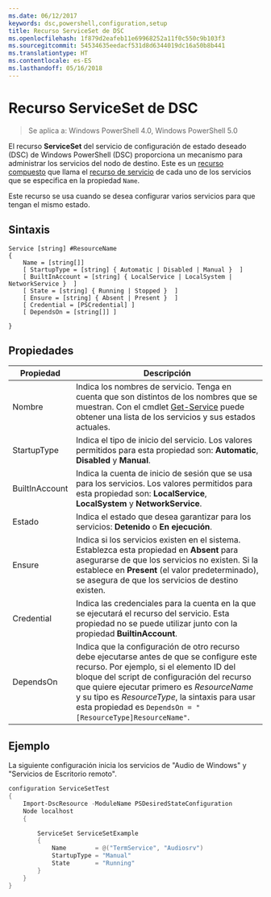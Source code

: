 ```yaml
---
ms.date: 06/12/2017
keywords: dsc,powershell,configuration,setup
title: Recurso ServiceSet de DSC
ms.openlocfilehash: 1f879d2eafeb11e69968252a11f0c550c9b103f3
ms.sourcegitcommit: 54534635eedacf531d8d6344019dc16a50b8b441
ms.translationtype: HT
ms.contentlocale: es-ES
ms.lasthandoff: 05/16/2018
---
```

# <a name="dsc-serviceset-resource"></a>Recurso ServiceSet de DSC

> Se aplica a: Windows PowerShell 4.0, Windows PowerShell 5.0


El recurso **ServiceSet** del servicio de configuración de estado deseado (DSC) de Windows PowerShell (DSC) proporciona un mecanismo para administrar los servicios del nodo de destino. Este es un [recurso compuesto](authoringResourceComposite.md) que llama el [recurso de servicio](serviceResource.md) de cada uno de los servicios que se especifica en la propiedad `Name`.

Este recurso se usa cuando se desea configurar varios servicios para que tengan el mismo estado.

## <a name="syntax"></a>Sintaxis

```
Service [string] #ResourceName
{
    Name = [string[]]
    [ StartupType = [string] { Automatic | Disabled | Manual }  ]
    [ BuiltInAccount = [string] { LocalService | LocalSystem | NetworkService }  ]
    [ State = [string] { Running | Stopped }  ]
    [ Ensure = [string] { Absent | Present }  ]
    [ Credential = [PSCredential] ]
    [ DependsOn = [string[]] ]

}
```

## <a name="properties"></a>Propiedades

|  Propiedad  |  Descripción   |
|---|---|
| Nombre| Indica los nombres de servicio. Tenga en cuenta que son distintos de los nombres que se muestran. Con el cmdlet [Get-Service](https://technet.microsoft.com/library/hh849804.aspx) puede obtener una lista de los servicios y sus estados actuales.|
| StartupType| Indica el tipo de inicio del servicio. Los valores permitidos para esta propiedad son: **Automatic**, **Disabled** y **Manual**.|
| BuiltInAccount| Indica la cuenta de inicio de sesión que se usa para los servicios. Los valores permitidos para esta propiedad son: **LocalService**, **LocalSystem** y **NetworkService**.|
| Estado| Indica el estado que desea garantizar para los servicios: **Detenido** o **En ejecución**.|
| Ensure| Indica si los servicios existen en el sistema. Establezca esta propiedad en **Absent** para asegurarse de que los servicios no existen. Si la establece en **Present** (el valor predeterminado), se asegura de que los servicios de destino existen.|
| Credential| Indica las credenciales para la cuenta en la que se ejecutará el recurso del servicio. Esta propiedad no se puede utilizar junto con la propiedad **BuiltinAccount**.|
| DependsOn| Indica que la configuración de otro recurso debe ejecutarse antes de que se configure este recurso. Por ejemplo, si el elemento ID del bloque del script de configuración del recurso que quiere ejecutar primero es *ResourceName* y su tipo es *ResourceType*, la sintaxis para usar esta propiedad es `DependsOn = "[ResourceType]ResourceName"`.|



## <a name="example"></a>Ejemplo

La siguiente configuración inicia los servicios de "Audio de Windows" y "Servicios de Escritorio remoto".

```powershell
configuration ServiceSetTest
{
    Import-DscResource -ModuleName PSDesiredStateConfiguration
    Node localhost
    {

        ServiceSet ServiceSetExample
        {
            Name        = @("TermService", "Audiosrv")
            StartupType = "Manual"
            State       = "Running"
        }
    }
}
```